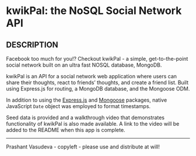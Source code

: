 # kwikPal: the NoSQL Social Network API

## DESCRIPTION

Facebook too much for you!?  Checkout kwikPal - a simple, get-to-the-point social network built on an ultra fast NOSQL database, MongoDB.

kwikPal is an API for a social network web application where users can share their thoughts, react to friends’ thoughts, and create a friend list. Built using Express.js for routing, a MongoDB database, and the Mongoose ODM. 

In addition to using the [Express.js](https://www.npmjs.com/package/express) and [Mongoose](https://www.npmjs.com/package/mongoose) packages, native JavaScript `Date` object was employed to format timestamps.

Seed data is provided and a walkthrough video that demonstrates functionality of kwikPal is also made available.  A link to the video will be added to the README when this app is complete.

---
Prashant Vasudeva - copyleft - please use and distribute at will!